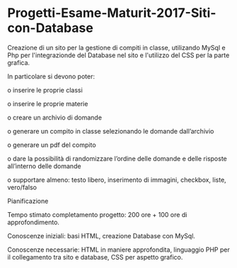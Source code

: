 # Progetti-Esame-Maturit-2017-Siti-con-Database

Creazione di un sito per la gestione di compiti in classe, utilizando MySql e Php per l'integrazionde del Database nel sito e l'utilizzo del CSS per la parte grafica.

In particolare si devono poter:

o inserire le proprie classi

o inserire le proprie materie

o creare un archivio di domande

o generare un compito in classe selezionando le domande dall’archivio

o generare un pdf del compito

o dare la possibilità di randomizzare l’ordine delle domande e delle risposte all’interno delle domande

o supportare almeno: testo libero, inserimento di immagini, checkbox, liste, vero/falso

 Pianificazione 

 Tempo stimato completamento progetto: 200 ore + 100 ore di approfondimento.
 
 Conoscenze iniziali: basi HTML, creazione Database con MySql.
 
 Conoscenze necessarie: HTML in maniere approfondita, linguaggio PHP per il collegamento tra sito e database, CSS per aspetto grafico.
 
